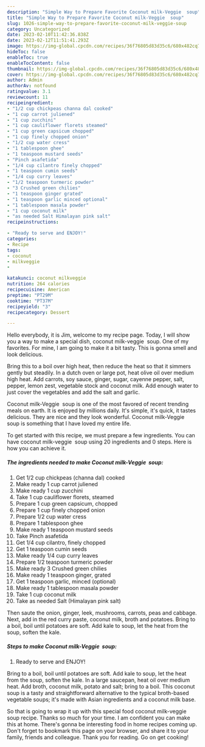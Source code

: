 ```yaml
---
description: "Simple Way to Prepare Favorite Coconut milk-Veggie  soup"
title: "Simple Way to Prepare Favorite Coconut milk-Veggie  soup"
slug: 1026-simple-way-to-prepare-favorite-coconut-milk-veggie-soup
category: Uncategorized
date: 2023-02-10T11:42:36.838Z
date: 2023-02-12T11:51:41.293Z
image: https://img-global.cpcdn.com/recipes/36f76805d83d35c6/680x482cq70/coconut-milk-veggie-soup-recipe-main-photo.jpg
hideToc: false
enableToc: true
enableTocContent: false
thumbnail: https://img-global.cpcdn.com/recipes/36f76805d83d35c6/680x482cq70/coconut-milk-veggie-soup-recipe-main-photo.jpg
cover: https://img-global.cpcdn.com/recipes/36f76805d83d35c6/680x482cq70/coconut-milk-veggie-soup-recipe-main-photo.jpg
author: Admin
authorAv: notfound
ratingvalue: 3.1
reviewcount: 11
recipeingredient:
- "1/2 cup chickpeas channa dal cooked"
- "1 cup carrot juliened"
- "1 cup zucchini"
- "1 cup cauliflower florets steamed"
- "1 cup green capsicum chopped"
- "1 cup finely chopped onion"
- "1/2 cup water cress"
- "1 tablespoon ghee"
- "1 teaspoon mustard seeds"
- "Pinch asafetida"
- "1/4 cup cilantro finely chopped"
- "1 teaspoon cumin seeds"
- "1/4 cup curry leaves"
- "1/2 teaspoon turmeric powder"
- "3 Crushed green chilies"
- "1 teaspoon ginger grated"
- "1 teaspoon garlic minced optional"
- "1 tablespoon masala powder"
- "1 cup coconut milk"
- "as needed Salt Himalayan pink salt"
recipeinstructions:

- "Ready to serve and ENJOY!"
categories:
- Recipe
tags:
- coconut
- milkveggie
- 

katakunci: coconut milkveggie  
nutrition: 264 calories
recipecuisine: American
preptime: "PT29M"
cooktime: "PT37M"
recipeyield: "3"
recipecategory: Dessert

---
```



Hello everybody, it is Jim, welcome to my recipe page. Today, I will show you a way to make a special dish, coconut milk-veggie  soup. One of my favorites. For mine, I am going to make it a bit tasty. This is gonna smell and look delicious.

Bring this to a boil over high heat, then reduce the heat so that it simmers gently but steadily. In a dutch oven or large pot, heat olive oil over medium high heat. Add carrots, soy sauce, ginger, sugar, cayenne pepper, salt, pepper, lemon zest, vegetable stock and coconut milk. Add enough water to just cover the vegetables and add the salt and garlic.

Coconut milk-Veggie  soup is one of the most favored of recent trending meals on earth. It is enjoyed by millions daily. It's simple, it's quick, it tastes delicious. They are nice and they look wonderful. Coconut milk-Veggie  soup is something that I have loved my entire life.


To get started with this recipe, we must prepare a few ingredients. You can have coconut milk-veggie  soup using 20 ingredients and 0 steps. Here is how you can achieve it.

<!--inarticleads1-->

##### The ingredients needed to make Coconut milk-Veggie  soup:

1. Get 1/2 cup chickpeas (channa dal) cooked
1. Make ready 1 cup carrot juliened
1. Make ready 1 cup zucchini
1. Take 1 cup cauliflower florets, steamed
1. Prepare 1 cup green capsicum, chopped
1. Prepare 1 cup finely chopped onion
1. Prepare 1/2 cup water cress
1. Prepare 1 tablespoon ghee
1. Make ready 1 teaspoon mustard seeds
1. Take Pinch asafetida
1. Get 1/4 cup cilantro, finely chopped
1. Get 1 teaspoon cumin seeds
1. Make ready 1/4 cup curry leaves
1. Prepare 1/2 teaspoon turmeric powder
1. Make ready 3 Crushed green chilies
1. Make ready 1 teaspoon ginger, grated
1. Get 1 teaspoon garlic, minced (optional)
1. Make ready 1 tablespoon masala powder
1. Take 1 cup coconut milk
1. Take as needed Salt (Himalayan pink salt)


Then saute the onion, ginger, leek, mushrooms, carrots, peas and cabbage. Next, add in the red curry paste, coconut milk, broth and potatoes. Bring to a boil, boil until potatoes are soft. Add kale to soup, let the heat from the soup, soften the kale. 

<!--inarticleads2-->

##### Steps to make Coconut milk-Veggie  soup:


1. Ready to serve and ENJOY!

Bring to a boil, boil until potatoes are soft. Add kale to soup, let the heat from the soup, soften the kale. In a large saucepan, heat oil over medium heat. Add broth, coconut milk, potato and salt; bring to a boil. This coconut soup is a tasty and straightforward alternative to the typical broth-based vegetable soups; it&#39;s made with Asian ingredients and a coconut milk base. 

So that is going to wrap it up with this special food coconut milk-veggie  soup recipe. Thanks so much for your time. I am confident you can make this at home. There's gonna be interesting food in home recipes coming up. Don't forget to bookmark this page on your browser, and share it to your family, friends and colleague. Thank you for reading. Go on get cooking!
